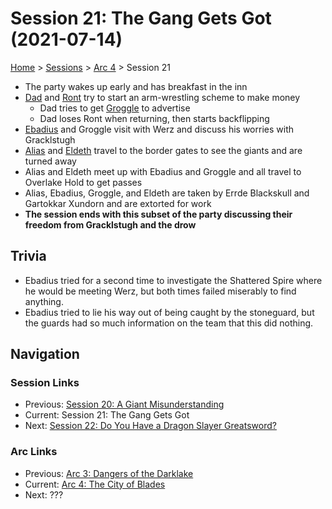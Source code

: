 # Session 21: The Gang Gets Got (2021-07-14)

[Home](../../README.md) > [Sessions](../info.md) > [Arc 4](info.md) > Session 21

* The party wakes up early and has breakfast in the inn
* [Dad](../../characters/pcs/dad.md) and [Ront](../../characters/party/ront.md) try to start an arm-wrestling scheme to make money
    * Dad tries to get [Groggle](../../characters/pcs/groggle.md) to advertise
    * Dad loses Ront when returning, then starts backflipping
* [Ebadius](../../characters/pcs/ebadius.md) and Groggle visit with Werz and discuss his worries with Gracklstugh
* [Alias](../../characters/pcs/alias.md) and [Eldeth](../../characters/party/eldeth.md) travel to the border gates to see the giants and are turned away
* Alias and Eldeth meet up with Ebadius and Groggle and all travel to Overlake Hold to get passes
* Alias, Ebadius, Groggle, and Eldeth are taken by Errde Blackskull and Gartokkar Xundorn and are extorted for work
* **The session ends with this subset of the party discussing their freedom from Gracklstugh and the drow**

## Trivia
* Ebadius tried for a second time to investigate the Shattered Spire where he would be meeting Werz, but both times failed miserably to find anything.
* Ebadius tried to lie his way out of being caught by the stoneguard, but the guards had so much information on the team that this did nothing.

## Navigation
### Session Links
* Previous: [Session 20: A Giant Misunderstanding](session20-2021-06-09.md)
* Current: Session 21: The Gang Gets Got
* Next: [Session 22: Do You Have a Dragon Slayer Greatsword?](session22-2021-07-28.md)

### Arc Links
* Previous: [Arc 3: Dangers of the Darklake](../arc03/info.md)
* Current: [Arc 4: The City of Blades](info.md)
* Next: ???
